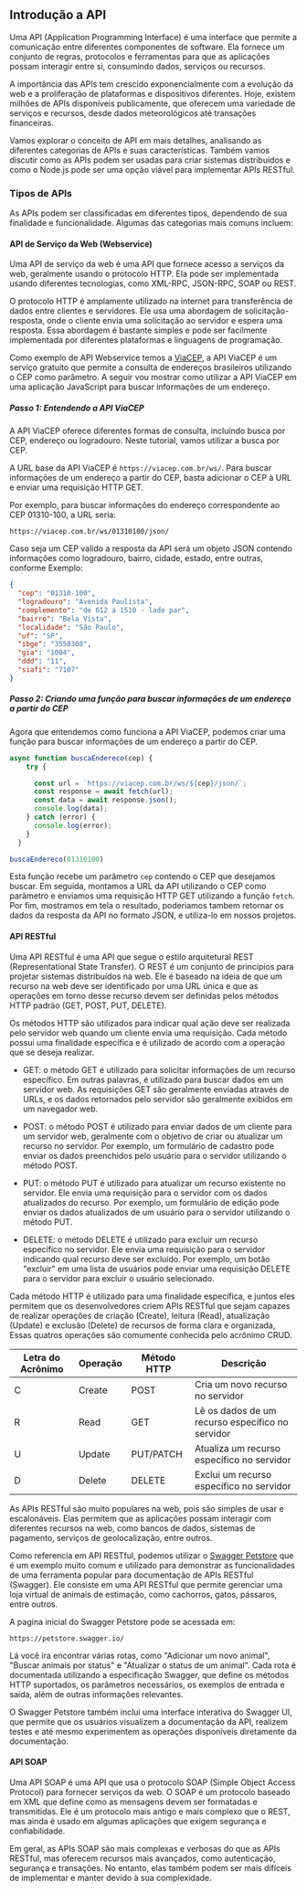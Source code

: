 ## Introdução a API

Uma API (Application Programming Interface) é uma interface que permite a comunicação entre diferentes componentes de software. Ela fornece um conjunto de regras, protocolos e ferramentas para que as aplicações possam interagir entre si, consumindo dados, serviços ou recursos.

A importância das APIs tem crescido exponencialmente com a evolução da web e a proliferação de plataformas e dispositivos diferentes. Hoje, existem milhões de APIs disponíveis publicamente, que oferecem uma variedade de serviços e recursos, desde dados meteorológicos até transações financeiras.

Vamos explorar o conceito de API em mais detalhes, analisando as diferentes categorias de APIs e suas características. Também vamos discutir como as APIs podem ser usadas para criar sistemas distribuídos e como o Node.js pode ser uma opção viável para implementar APIs RESTful.

### Tipos de APIs

As APIs podem ser classificadas em diferentes tipos, dependendo de sua finalidade e funcionalidade. Algumas das categorias mais comuns incluem:

#### API de Serviço da Web (Webservice)

Uma API de serviço da web é uma API que fornece acesso a serviços da web, geralmente usando o protocolo HTTP. Ela pode ser implementada usando diferentes tecnologias, como XML-RPC, JSON-RPC, SOAP ou REST.

O protocolo HTTP é amplamente utilizado na internet para transferência de dados entre clientes e servidores. Ele usa uma abordagem de solicitação-resposta, onde o cliente envia uma solicitação ao servidor e espera uma resposta. Essa abordagem é bastante simples e pode ser facilmente implementada por diferentes plataformas e linguagens de programação.

Como exemplo de API Webservice temos a [ViaCEP](https://viacep.com.br/), a API ViaCEP é um serviço gratuito que permite a consulta de endereços brasileiros utilizando o CEP como parâmetro. A seguir vou mostrar como utilizar a API ViaCEP em uma aplicação JavaScript para buscar informações de um endereço.

##### Passo 1: Entendendo a API ViaCEP

A API ViaCEP oferece diferentes formas de consulta, incluindo busca por CEP, endereço ou logradouro. Neste tutorial, vamos utilizar a busca por CEP.

A URL base da API ViaCEP é `https://viacep.com.br/ws/`. Para buscar informações de um endereço a partir do CEP, basta adicionar o CEP à URL e enviar uma requisição HTTP GET.

Por exemplo, para buscar informações do endereço correspondente ao CEP 01310-100, a URL seria:

```url
https://viacep.com.br/ws/01310100/json/
```

Caso seja um CEP valido a resposta da API será um objeto JSON contendo informações como logradouro, bairro, cidade, estado, entre outras, conforme Exemplo:

```json
{
  "cep": "01310-100",
  "logradouro": "Avenida Paulista",
  "complemento": "de 612 a 1510 - lado par",
  "bairro": "Bela Vista",
  "localidade": "São Paulo",
  "uf": "SP",
  "ibge": "3550308",
  "gia": "1004",
  "ddd": "11",
  "siafi": "7107"
} 
```

##### Passo 2: Criando uma função para buscar informações de um endereço a partir do CEP

Agora que entendemos como funciona a API ViaCEP, podemos criar uma função para buscar informações de um endereço a partir do CEP.

```javascript
async function buscaEndereco(cep) {
    try {

      const url = `https://viacep.com.br/ws/${cep}/json/`;
      const response = await fetch(url);
      const data = await response.json();
      console.log(data);
    } catch (error) {
      console.log(error);
    }
  }

buscaEndereco(01310100)
```

Esta função recebe um parâmetro `cep` contendo o CEP que desejamos buscar. Em seguida, montamos a URL da API utilizando o CEP como parâmetro e enviamos uma requisição HTTP GET utilizando a função `fetch`. Por fim, mostramos em tela o resultado, poderiamos tambem retornar os dados da resposta da API no formato JSON, e utiliza-lo em nossos projetos.

#### API RESTful

Uma API RESTful é uma API que segue o estilo arquitetural REST (Representational State Transfer). O REST é um conjunto de princípios para projetar sistemas distribuídos na web. Ele é baseado na ideia de que um recurso na web deve ser identificado por uma URL única e que as operações em torno desse recurso devem ser definidas pelos métodos HTTP padrão (GET, POST, PUT, DELETE).

Os métodos HTTP são utilizados para indicar qual ação deve ser realizada pelo servidor web quando um cliente envia uma requisição. Cada método possui uma finalidade específica e é utilizado de acordo com a operação que se deseja realizar.

- GET: o método GET é utilizado para solicitar informações de um recurso específico. Em outras palavras, é utilizado para buscar dados em um servidor web. As requisições GET são geralmente enviadas através de URLs, e os dados retornados pelo servidor são geralmente exibidos em um navegador web.

- POST: o método POST é utilizado para enviar dados de um cliente para um servidor web, geralmente com o objetivo de criar ou atualizar um recurso no servidor. Por exemplo, um formulário de cadastro pode enviar os dados preenchidos pelo usuário para o servidor utilizando o método POST.

- PUT: o método PUT é utilizado para atualizar um recurso existente no servidor. Ele envia uma requisição para o servidor com os dados atualizados do recurso. Por exemplo, um formulário de edição pode enviar os dados atualizados de um usuário para o servidor utilizando o método PUT.

- DELETE: o método DELETE é utilizado para excluir um recurso específico no servidor. Ele envia uma requisição para o servidor indicando qual recurso deve ser excluído. Por exemplo, um botão "excluir" em uma lista de usuários pode enviar uma requisição DELETE para o servidor para excluir o usuário selecionado.

Cada método HTTP é utilizado para uma finalidade específica, e juntos eles permitem que os desenvolvedores criem APIs RESTful que sejam capazes de realizar operações de criação (Create), leitura (Read), atualização (Update) e exclusão (Delete) de recursos de forma clara e organizada, Essas quatros operações são comumente conhecida pelo acrônimo CRUD.

| Letra do Acrônimo | Operação | Método HTTP | Descrição |
| --- | --- | --- | --- |
| C | Create | POST | Cria um novo recurso no servidor |
| R | Read | GET | Lê os dados de um recurso específico no servidor |
| U | Update | PUT/PATCH | Atualiza um recurso específico no servidor |
| D | Delete | DELETE | Exclui um recurso específico no servidor |

As APIs RESTful são muito populares na web, pois são simples de usar e escalonáveis. Elas permitem que as aplicações possam interagir com diferentes recursos na web, como bancos de dados, sistemas de pagamento, serviços de geolocalização, entre outros.

Como referencia em API RESTful, podemos utilizar o [Swagger Petstore](https://petstore.swagger.io/)  que é um exemplo muito comum e utilizado para demonstrar as funcionalidades  de uma ferramenta popular para documentação de APIs RESTful (Swagger). Ele consiste em uma API RESTful que permite gerenciar uma loja virtual de animais de estimação, como cachorros, gatos, pássaros, entre outros.

A pagina inicial do Swagger Petstore pode se acessada em:

```url
https://petstore.swagger.io/
```

Lá você ira encontrar várias rotas, como "Adicionar um novo animal", "Buscar animais por status" e "Atualizar o status de um animal". Cada rota é documentada utilizando a especificação Swagger, que define os métodos HTTP suportados, os parâmetros necessários, os exemplos de entrada e saída, além de outras informações relevantes.

O Swagger Petstore também inclui uma interface interativa do Swagger UI, que permite que os usuários visualizem a documentação da API, realizem testes e até mesmo experimentem as operações disponíveis diretamente da documentação.

#### API SOAP

Uma API SOAP é uma API que usa o protocolo SOAP (Simple Object Access Protocol) para fornecer serviços da web. O SOAP é um protocolo baseado em XML que define como as mensagens devem ser formatadas e transmitidas. Ele é um protocolo mais antigo e mais complexo que o REST, mas ainda é usado em algumas aplicações que exigem segurança e confiabilidade.

Em geral, as APIs SOAP são mais complexas e verbosas do que as APIs RESTful, mas oferecem recursos mais avançados, como autenticação, segurança e transações. No entanto, elas também podem ser mais difíceis de implementar e manter devido à sua complexidade.
